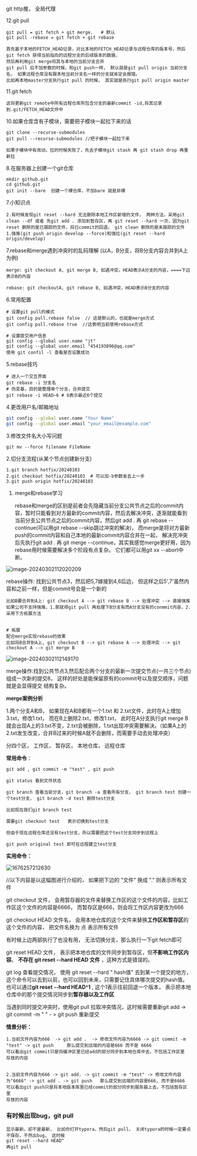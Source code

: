 git http推， 全局代理

12.git pull

~~~shell
git pull = git fetch + git merge.   # 默认
git pull -rebase = git fetch + git rebase

首先基于本地的FETCH_HEAD记录，对比本地的FETCH_HEAD记录与远程仓库的版本号，然后git fetch 获得当前指向的远程分支的后续版本的数据，
然后再利用git merge将其与本地的当前分支合并
git pull 后不加参数的时候，和git push一样， 默认就是git pull origin 当前分支名， 如果远程仓库没有跟本地当前分支名一样的分支就肯定会报错。
比如再本地master分支执行git pull 的时候， 其实就是执行git pull origin master
~~~

11.git fetch

~~~
这将更新git remote中所有远程仓库所包含分支的最新commit -id,将其记录到.git/FETCH_HEAD文件中
~~~

10.如果仓库含有子模块，需要把子模块一起拉下来的话

~~~
git clone --recurse-submodules
git pull --recurse-submodules //把子模块一起拉下来

如果子模块中有改动，拉的时候失败了，先去子模块git stash 再 git stash drop 再重新拉
~~~

8.在服务器上创建一个git仓库

~~~
mkdir github.git
cd github.git
git init --bare  创建一个裸仓库，不加bare 就是非裸
~~~

7.小知识点

~~~shell
2.有时候发现git reset --hard 无法删除本地工作区新增的文件， 两种方法，采用git clean --df 或者 先git add . 添加到暂存区，再 git reset --hard 一次，因为git reset 删除的是已跟踪的文件，将已commit的回退。 git clean 删除的是未跟踪的文件
1.强推(git push origin develop --force)和强拉(git reset --hard origin/develop)

~~~

7.rebase和merge遇到冲突时的乱码理解 (以A，B分支，将B分支内容合并到A上为例)

~~~
merge: git checkout A, git merge B, 如遇冲突，HEAD表示A分支的内容，====下边表示B的内容

rebase: git checkoutA, git rebase B, 如遇冲突，HEAD表示B分支的内容
~~~

6.常用配置

~~~shell
# 设置git pull的模式
git config pull.rebase false  // 这是默认的，也就是merge方式
git config pull.rebase true  //这表明当前使用rebase方式

# 设置提交用户信息
git config --global user.name "jt"
git config --global user.email "454193896@qq.com"
使用 git confil -l 查看是否设置成功
~~~

5.rebase技巧

~~~shell
# 进入一个交互界面
git rebase -i 分支名 
# 伪变基，目的是整理单个分支，合并提交
git rebase -i HEAD~6 # 6表示最近6个提交
~~~

4.更改用户名/邮箱地址

```sh
git config --global user.name "Your Name"
git config --global user.email "your_email@example.com"
```

3.修改文件名大小写问题

```shell
git mv --force filename FileName
```

2.切分支流程(从某个节点创建新分支)

~~~shell
1.git branch hotfix/20240103
2.git checkout hotfix/20240103  # 可以加-b参数省去上一步
3.git push origin hotfix/20240103
~~~

1. merge和rebase学习

   rebase和merge的区别是前者会先隐藏当前分支公共节点之后的commit内容，暂时只能看到对方最新的commit内容，然后去解决冲突，逐渐就能看到当前分支公共节点之后的commit内容，然后git add . 再 git rebase --continue(可以用git rebase --skip跳过冲突的解决)， 而merge是将对方最新push的commit内容和自己本地的最新commit内容合并在一起， 解决完冲突后先执行git add . 再 git merge --continue，其实我感觉merge更好用，因为rebase用时候需要解决多个阶段有点复杂。 它们都可以用git xx --abort中断。

![image-20240302112020209](../pic/image-20240302112020209.png)

rebase操作: 找到公共节点3，然后把5,7嫁接到4,6后边， 但这样之后5',7'虽然内容和之前一样，但是commit号会是一个新的

~~~shell
比如B要合并到A上: git checkout A --> git rebase B --> 处理冲突 --> 直接强推 如果公司不支持强推，1.那就得git pull 再处理下B分支有而A分支没有的conmmit内容，2.采用下方拓展方法


# 拓展
配合merge实现rebase的效果
比如将B合并到A上, git checkout B --> git rebase A --> 处理冲突 --> git checkout A --> git merge B
~~~

![image-20240302112149170](../pic/image-20240302112149170.png)

merge操作:找到公共节点3,然后配合两个分支的最新一次提交节点(一共三个节点)组成一次新的提交8， 这样的好处是能保留原有的commit号以及提交顺序，问题就是会显得提交 结构复杂。



**merge案例分析**

1.两个分支A和B， 如果现在A和B都有一个1.txt 和 2.txt文件，此时在A上增加3.txt，修改1.txt， 而在B上删除2.txt，修改1.txt， 此时在A分支执行git merge B 就会出现A上的3.txt不变，2.txt会被删除，1.txt出现冲突需要解决。（如果A上的2.txt发生改变，合并B过来的时候A就不会删除，而需要手动去处理冲突）



分四个区， 工作区， 暂存区， 本地仓库， 远程仓库

**常用命令**：

~~~
git add , git commit -m "test" , git push

git status 看到文件状态

git branch 查看当前分支，git branch -a 查看所有分支， git branch test 创建一个test分支， git branch -d test 删除test分支

比如现在我们git branch test

需要git checkout test   表示切换到test分支

但由于现在远程仓库还没有test分支，所以需要把这个test分支同步到远程上

git push original test 即可在远程建立test分支
~~~



**实用命令：**

![1676257212630](../pic/1676257212630.png)

//以下内容是以这幅图进行介绍的， 如果把下边的 "文件" 换成 "." 则表示所有文件

git checkout 文件， 会用暂存器的文件来替换工作区的这个文件的内容，比如工作区这个文件的内容是6666， 而暂存区是666，则会将工作区内容更改为666

git checkout HEAD 文件名， 会用本地仓库的这个文件来替换**工作区和暂存区**的这个文件的内容， 把文件名换为 点 表示所有文件

有时候上边两部执行了也没有用， 无法切换分支，那么执行一下git fetch即可

git reset HEAD 文件， 表示把本地仓库的文件同步到暂存区，但**不影响工作区内容**。
**不存在 git reset --hard HEAD 文件** ，这种方式是错误的。

git log  查看提交情况， 使用 git reset --hard " hash值" 去到某一个提交的地方，这个命令可以去到以前，也可以回到未来，只需要记住具体哪次提交的hash值。 也可以通过**git reset --hard HEAD^1** , 这个1表示往前回退一个版本， 表示把本地仓库中的那个提交情况同步到**暂存器以及工作区**

当遇到同时提交冲突时，使用git pull 拉取冲突情况，这时候需要重新git add -> git commit -m " " - > git push 重新提交

**情景分析：**

~~~
1.当前文件内容为666  -> git add .  -> 修改文件内容为6666 -> git commit -m "test" -> git push     那么提交到远端的内容是666 而不是 6666
可以看出git commit只是将缓冲区里已经add的部分同步到本地仓库中去，不包括工作区里
存放的内容


2.当前文件内容为666 -> git add. -> git commit -m "test" -> 修改文件内容为"6666" -> git add . -> git push   那么提交到远端的内容是666, 而不是6666
可以看出git push只是将本地版本库里已经commit的部分同步到服务器上去，不包括暂存区里
存放的内容

~~~



### 有时候出现bug，git pull

~~~
显示最新，却不是最新， 比如你打开typora，然后git pull， 关闭typora的时候一定要点不保存，不然出bug， 这时候
git reset --hard HEAD^ 
再git pull
~~~

